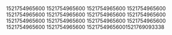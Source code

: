 1521754965600
1521754965600
1521754965600
1521754965600
1521754965600
1521754965600
1521754965600
1521754965600
1521754965600
1521754965600
1521754965600
1521754965600
1521754965600
1521754965600
15217549656001521769093338
